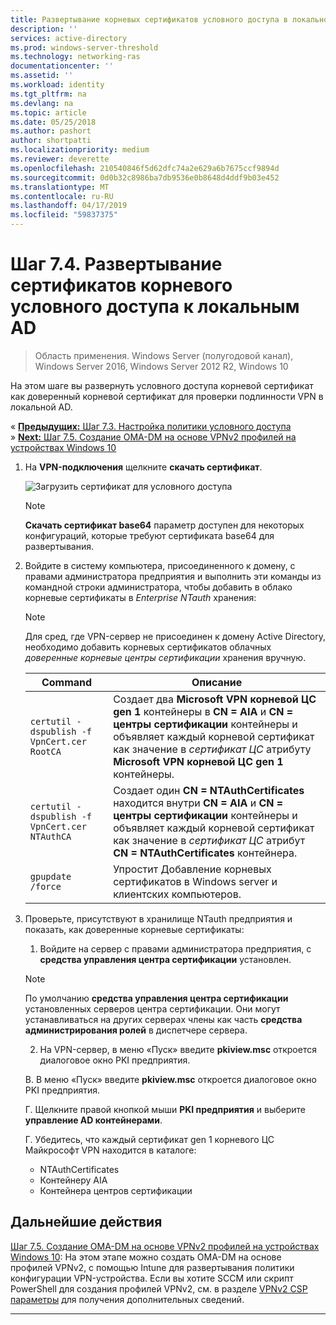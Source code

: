 ```yaml
---
title: Развертывание корневых сертификатов условного доступа в локальном домене AD
description: ''
services: active-directory
ms.prod: windows-server-threshold
ms.technology: networking-ras
documentationcenter: ''
ms.assetid: ''
ms.workload: identity
ms.tgt_pltfrm: na
ms.devlang: na
ms.topic: article
ms.date: 05/25/2018
ms.author: pashort
author: shortpatti
ms.localizationpriority: medium
ms.reviewer: deverette
ms.openlocfilehash: 210540846f5d62dfc74a2e629a6b7675ccf9894d
ms.sourcegitcommit: 0d0b32c8986ba7db9536e0b8648d4ddf9b03e452
ms.translationtype: MT
ms.contentlocale: ru-RU
ms.lasthandoff: 04/17/2019
ms.locfileid: "59837375"
---
```

# <a name="step-74-deploy-conditional-access-root-certificates-to-on-premises-ad"></a>Шаг 7.4. Развертывание сертификатов корневого условного доступа к локальным AD

>Область применения. Windows Server (полугодовой канал), Windows Server 2016, Windows Server 2012 R2, Windows 10

На этом шаге вы развернуть условного доступа корневой сертификат как доверенный корневой сертификат для проверки подлинности VPN в локальной AD.

&#171;  [**Предыдущих:** Шаг 7.3. Настройка политики условного доступа](vpn-config-conditional-access-policy.md)<br>
&#187; [ **Next:** Шаг 7.5. Создание OMA-DM на основе VPNv2 профилей на устройствах Windows 10](vpn-create-oma-dm-based-vpnv2-profiles.md)

1. На **VPN-подключения** щелкните **скачать сертификат**. 
   
    ![Загрузить сертификат для условного доступа](../../media/Always-On-Vpn/06.png)

    >[!NOTE]
    >**Скачать сертификат base64** параметр доступен для некоторых конфигураций, которые требуют сертификата base64 для развертывания. 

2. Войдите в систему компьютера, присоединенного к домену, с правами администратора предприятия и выполнить эти команды из командной строки администратора, чтобы добавить в облако корневые сертификаты в *Enterprise NTauth* хранения:

    >[!NOTE]
    >Для сред, где VPN-сервер не присоединен к домену Active Directory, необходимо добавить корневых сертификатов облачных _доверенные корневые центры сертификации_ хранения вручную.

    |Command  |Описание  |  
    |---------|-------------| 
    |`certutil -dspublish -f VpnCert.cer RootCA`     |Создает два **Microsoft VPN корневой ЦС gen 1** контейнеры в **CN = AIA** и **CN = центры сертификации** контейнеры и объявляет каждый корневой сертификат как значение в _сертификат ЦС_ атрибуту **Microsoft VPN корневой ЦС gen 1** контейнеры.|  
    |`certutil -dspublish -f VpnCert.cer NTAuthCA`   |Создает один **CN = NTAuthCertificates** находится внутри **CN = AIA** и **CN = центры сертификации** контейнеры и объявляет каждый корневой сертификат как значение в _сертификат ЦС_ атрибут **CN = NTAuthCertificates** контейнера. |  
    |`gpupdate /force`     |Упростит Добавление корневых сертификатов в Windows server и клиентских компьютеров.  |

3.  Проверьте, присутствуют в хранилище NTauth предприятия и показать, как доверенные корневые сертификаты:

    1.  Войдите на сервер с правами администратора предприятия, с **средства управления центра сертификации** установлен.

    >[!NOTE]
    >По умолчанию **средства управления центра сертификации** установленных серверов центра сертификации. Они могут устанавливаться на других серверах члены как часть **средства администрирования ролей** в диспетчере сервера.

    2.  На VPN-сервер, в меню «Пуск» введите **pkiview.msc** откроется диалоговое окно PKI предприятия.

    В.  В меню «Пуск» введите **pkiview.msc** откроется диалоговое окно PKI предприятия.

    Г.  Щелкните правой кнопкой мыши **PKI предприятия** и выберите **управление AD контейнерами**.

    Г.  Убедитесь, что каждый сертификат gen 1 корневого ЦС Майкрософт VPN находится в каталоге:<ul><li>NTAuthCertificates</li><li>Контейнеру AIA</li><li>Контейнера центров сертификации</li></ul>

    
## <a name="next-step"></a>Дальнейшие действия
[Шаг 7.5. Создание OMA-DM на основе VPNv2 профилей на устройствах Windows 10](vpn-create-oma-dm-based-vpnv2-profiles.md): На этом этапе можно создать OMA-DM на основе профилей VPNv2, с помощью Intune для развертывания политики конфигурации VPN-устройства. Если вы хотите SCCM или скрипт PowerShell для создания профилей VPNv2, см. в разделе [VPNv2 CSP параметры](https://docs.microsoft.com/windows/client-management/mdm/vpnv2-csp) для получения дополнительных сведений.

---
